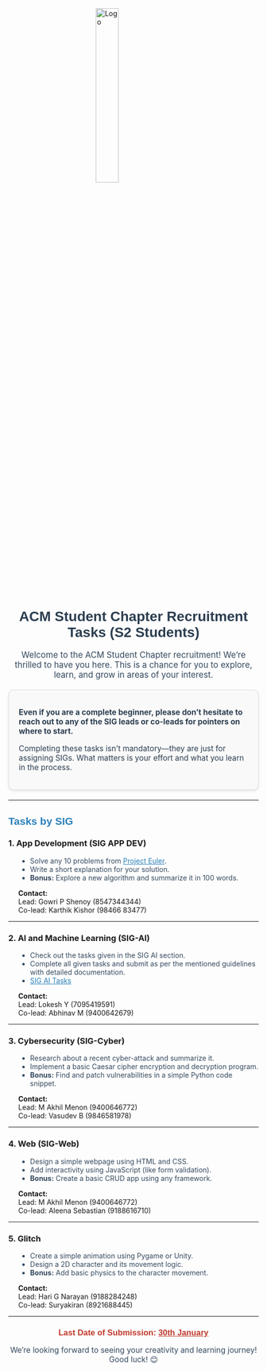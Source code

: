 <a href="https://aseam.acm.org/">
    <img src="https://acm-amritapuri.vercel.app/_next/image?url=%2FLogo.png&w=640&q=75" alt="Logo" style="width: 30%; display: block; margin: 0 auto;">
</a>

<h1 style="text-align: center; color: #2c3e50; font-family: 'Arial', sans-serif;">ACM Student Chapter Recruitment Tasks (S2 Students)</h1>

<p style="text-align: center; font-size: 1.2em; color: #34495e;">
Welcome to the ACM Student Chapter recruitment! We’re thrilled to have you here. This is a chance for you to explore, learn, and grow in areas of your interest.  
</p>

<div style="margin: 20px auto; padding: 20px; max-width: 800px; border: 1px solid #ddd; border-radius: 10px; background: #f9f9f9; box-shadow: 0px 2px 5px rgba(0,0,0,0.1);">
  <p style="color: #2c3e50; font-size: 1.1em;">
    <b>Even if you are a complete beginner, please don’t hesitate to reach out to any of the SIG leads or co-leads for pointers on where to start.</b>
  </p>
  <p style="color: #2c3e50; font-size: 1.1em;">
    Completing these tasks isn’t mandatory—they are just for assigning SIGs. What matters is your effort and what you learn in the process.
  </p>
</div>

---

<h2 style="color: #2980b9; font-family: 'Arial', sans-serif;">Tasks by SIG</h2>

### 1. **App Development (SIG APP DEV)**  
<div style="margin-left: 20px;">
<ul style="color: #34495e;">
<li>Solve any 10 problems from <a href="https://projecteuler.net/" target="_blank" style="color: #2980b9;">Project Euler</a>.</li>
<li>Write a short explanation for your solution.</li>
<li><b>Bonus:</b> Explore a new algorithm and summarize it in 100 words.</li>
</ul>
<p><b>Contact:</b><br>
Lead: Gowri P Shenoy (8547344344)<br>
Co-lead: Karthik Kishor (98466 83477)</p>
</div>

---

### 2. **AI and Machine Learning (SIG-AI)**  
<div style="margin-left: 20px;">
<ul style="color: #34495e;">
<li>Check out the tasks given in the SIG AI section.</li>
<li>Complete all given tasks and submit as per the mentioned guidelines with detailed documentation.</li>
<li><a href="https://github.com/ACM-Amrita-Amritapuri/1st-Year-Recruitment/blob/main/SIG%20AI/README.md" target="_blank" style="color: #2980b9;">SIG AI Tasks</a></li>
</ul>
<p><b>Contact:</b><br>
Lead: Lokesh Y (7095419591)<br>
Co-lead: Abhinav M (9400642679)</p>
</div>

---

### 3. **Cybersecurity (SIG-Cyber)**  
<div style="margin-left: 20px;">
<ul style="color: #34495e;">
<li>Research about a recent cyber-attack and summarize it.</li>
<li>Implement a basic Caesar cipher encryption and decryption program.</li>
<li><b>Bonus:</b> Find and patch vulnerabilities in a simple Python code snippet.</li>
</ul>
<p><b>Contact:</b><br>
Lead: M Akhil Menon (9400646772)<br>
Co-lead: Vasudev B (9846581978)</p>
</div>

---

### 4. **Web (SIG-Web)**  
<div style="margin-left: 20px;">
<ul style="color: #34495e;">
<li>Design a simple webpage using HTML and CSS.</li>
<li>Add interactivity using JavaScript (like form validation).</li>
<li><b>Bonus:</b> Create a basic CRUD app using any framework.</li>
</ul>
<p><b>Contact:</b><br>
Lead: M Akhil Menon (9400646772)<br>
Co-lead: Aleena Sebastian (9188616710)</p>
</div>

---

### 5. **Glitch**  
<div style="margin-left: 20px;">
<ul style="color: #34495e;">
<li>Create a simple animation using Pygame or Unity.</li>
<li>Design a 2D character and its movement logic.</li>
<li><b>Bonus:</b> Add basic physics to the character movement.</li>
</ul>
<p><b>Contact:</b><br>
Lead: Hari G Narayan (9188284248)<br>
Co-lead: Suryakiran (8921688445)</p>
</div>

---

<h3 style="color: #c0392b; font-family: 'Arial', sans-serif; text-align: center;">
Last Date of Submission: <u>30th January</u>
</h3>

<p style="text-align: center; font-size: 1.1em; color: #34495e;">
We’re looking forward to seeing your creativity and learning journey! Good luck! 😊
</p>
